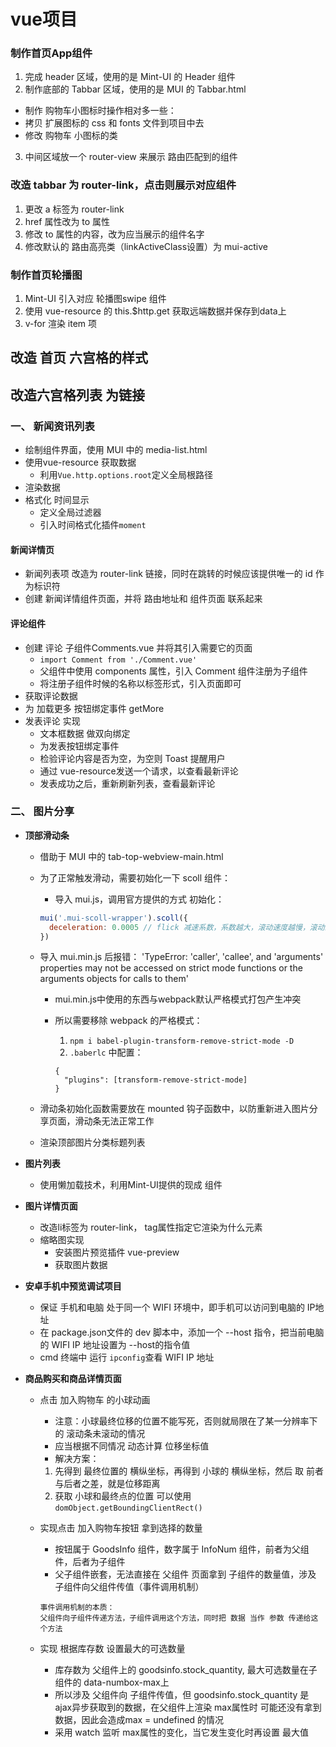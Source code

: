 # vue项目

### 制作首页App组件
1. 完成 header 区域，使用的是 Mint-UI 的 Header 组件
2. 制作底部的 Tabbar 区域，使用的是 MUI 的 Tabbar.html
  + 制作 购物车小图标时操作相对多一些：
  + 拷贝 扩展图标的 css 和 fonts 文件到项目中去
  + 修改 购物车 小图标的类
3. 中间区域放一个 router-view 来展示 路由匹配到的组件

### 改造 tabbar 为 router-link，点击则展示对应组件
1. 更改 a 标签为 router-link
2. href 属性改为 to 属性
3. 修改 to 属性的内容，改为应当展示的组件名字
4. 修改默认的 路由高亮类（linkActiveClass设置）为 mui-active

### 制作首页轮播图
1. Mint-UI 引入对应 轮播图swipe 组件
2. 使用 vue-resource 的 this.$http.get 获取远端数据并保存到data上
3. v-for 渲染 item 项

## 改造 首页 六宫格的样式

## 改造六宫格列表 为链接

### 一、 新闻资讯列表
+ 绘制组件界面，使用 MUI 中的 media-list.html
+ 使用vue-resource 获取数据
  - 利用```Vue.http.options.root```定义全局根路径
+ 渲染数据
+ 格式化 时间显示
  - 定义全局过滤器
  - 引入时间格式化插件```moment```

#### 新闻详情页
+ 新闻列表项 改造为 router-link 链接，同时在跳转的时候应该提供唯一的 id 作为标识符
+ 创建 新闻详情组件页面，并将 路由地址和 组件页面 联系起来

#### 评论组件
+ 创建 评论 子组件Comments.vue 并将其引入需要它的页面
  - ```import Comment from './Comment.vue'```
  - 父组件中使用 components 属性，引入 Comment 组件注册为子组件
  - 将注册子组件时候的名称以标签形式，引入页面即可
+ 获取评论数据
+ 为 加载更多 按钮绑定事件 getMore
+ 发表评论 实现
  - 文本框数据 做双向绑定
  - 为发表按钮绑定事件
  - 检验评论内容是否为空，为空则 Toast 提醒用户
  - 通过 vue-resource发送一个请求，以查看最新评论
  - 发表成功之后，重新刷新列表，查看最新评论

### 二、 图片分享
+ **顶部滑动条**
  - 借助于 MUI 中的 tab-top-webview-main.html
  - 为了正常触发滑动，需要初始化一下 scoll 组件：
    - 导入 mui.js，调用官方提供的方式 初始化：
    ```js
    mui('.mui-scoll-wrapper').scoll({
      deceleration: 0.0005 // flick 减速系数，系数越大，滚动速度越慢，滚动距离越小
    }) 
    ```
  - 导入 mui.min.js 后报错： 'TypeError: 'caller', 'callee', and 'arguments' properties may not be accessed on strict mode functions or the arguments objects for calls to them'

    - mui.min.js中使用的东西与webpack默认严格模式打包产生冲突
    - 所以需要移除 webpack 的严格模式：

      1. ``` npm i babel-plugin-transform-remove-strict-mode -D ```
      2. ```.baberlc``` 中配置：
        ```
        {
          "plugins": [transform-remove-strict-mode]
        }       
        ```
  - 滑动条初始化函数需要放在 mounted 钩子函数中，以防重新进入图片分享页面，滑动条无法正常工作
  - 渲染顶部图片分类标题列表

+ **图片列表**
  - 使用懒加载技术，利用Mint-UI提供的现成 组件

+ **图片详情页面**
  - 改造li标签为 router-link， tag属性指定它渲染为什么元素
  - 缩略图实现   
    - 安装图片预览插件 vue-preview
    - 获取图片数据

+ **安卓手机中预览调试项目**
  - 保证 手机和电脑 处于同一个 WIFI 环境中，即手机可以访问到电脑的 IP地址
  - 在 package.json文件的 dev 脚本中，添加一个 --host 指令，把当前电脑的 WIFI IP 地址设置为 --host的指令值
  - cmd 终端中 运行 ```ipconfig```查看 WIFI IP 地址

+ **商品购买和商品详情页面**
  - 点击 加入购物车 的小球动画
    - 注意：小球最终位移的位置不能写死，否则就局限在了某一分辨率下的 滚动条未滚动的情况
    - 应当根据不同情况 动态计算 位移坐标值
    - 解决方案：
     
     1. 先得到 最终位置的 横纵坐标，再得到 小球的 横纵坐标，然后 取 前者与后者之差，就是位移距离
     2. 获取 小球和最终点的位置 可以使用 ```domObject.getBoundingClientRect()```
  
  - 实现点击 加入购物车按钮 拿到选择的数量
    - 按钮属于 GoodsInfo 组件，数字属于 InfoNum 组件，前者为父组件，后者为子组件
    - 父子组件嵌套，无法直接在 父组件 页面拿到 子组件的数量值，涉及 子组件向父组件传值（事件调用机制）
     ```
     事件调用机制的本质：
     父组件向子组件传递方法，子组件调用这个方法，同时把 数据 当作 参数 传递给这个方法
     ```
  - 实现 根据库存数 设置最大的可选数量
    - 库存数为 父组件上的 goodsinfo.stock_quantity, 最大可选数量在子组件的 data-numbox-max上
    - 所以涉及 父组件向 子组件传值，但 goodsinfo.stock_quantity 是 ajax异步获取到的数据，在父组件上渲染 max属性时 可能还没有拿到数据，因此会造成max = undefined 的情况
    - 采用 watch 监听 max属性的变化，当它发生变化时再设置 最大值

    
  

 

